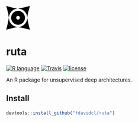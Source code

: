 ![](https://raw.githubusercontent.com/fdavidcl/ruta/master/docs/images/logo/ruta_logo64.png)

# ruta

[![R language](https://img.shields.io/badge/language-R-lightgrey.svg)](https://www.r-project.org/)
[![Travis](https://img.shields.io/travis/fdavidcl/ruta.svg)](https://travis-ci.org/fdavidcl/ruta)
[![license](https://img.shields.io/github/license/fdavidcl/ruta.svg)](https://www.gnu.org/licenses/gpl.html)

An R package for unsupervised deep architectures.

## Install

```r
devtools::install_github("fdavidcl/ruta")
```
